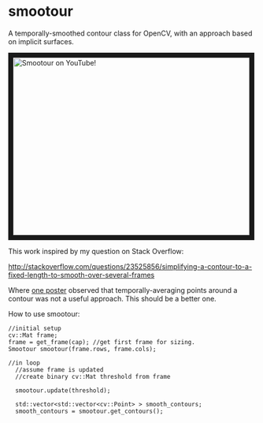 smootour
========

A temporally-smoothed contour class for OpenCV, with an approach based on implicit surfaces.

<a href="http://www.youtube.com/watch?feature=player_embedded&v=RKrylKFUceY
" target="_blank"><img src="http://img.youtube.com/vi/RKrylKFUceY/0.jpg" 
alt="Smootour on YouTube!" width="480" height="360" border="10" /></a>

This work inspired by my question on Stack Overflow:

http://stackoverflow.com/questions/23525856/simplifying-a-contour-to-a-fixed-length-to-smooth-over-several-frames

Where [one poster](http://stackoverflow.com/a/23603696/2518451) observed that temporally-averaging points around a contour was not a useful approach. This should be a better one.

How to use smootour:

    //initial setup
    cv::Mat frame;
    frame = get_frame(cap); //get first frame for sizing.
    Smootour smootour(frame.rows, frame.cols);
    
    //in loop
      //assume frame is updated
      //create binary cv::Mat threshold from frame
      
      smootour.update(threshold);
      
      std::vector<std::vector<cv::Point> > smooth_contours;
      smooth_contours = smootour.get_contours();
  
    
  
